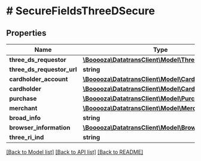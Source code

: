 # # SecureFieldsThreeDSecure

## Properties

Name | Type | Description | Notes
------------ | ------------- | ------------- | -------------
**three_ds_requestor** | [**\Booooza\DatatransClient\Model\ThreeDSRequestor**](ThreeDSRequestor.md) |  | [optional]
**three_ds_requestor_url** | **string** |  | [optional]
**cardholder_account** | [**\Booooza\DatatransClient\Model\CardholderAccount**](CardholderAccount.md) |  | [optional]
**cardholder** | [**\Booooza\DatatransClient\Model\Cardholder**](Cardholder.md) |  | [optional]
**purchase** | [**\Booooza\DatatransClient\Model\Purchase**](Purchase.md) |  | [optional]
**merchant** | [**\Booooza\DatatransClient\Model\MerchantData**](MerchantData.md) |  | [optional]
**broad_info** | **string** |  | [optional]
**browser_information** | [**\Booooza\DatatransClient\Model\Browser**](Browser.md) |  | [optional]
**three_ri_ind** | **string** |  | [optional]

[[Back to Model list]](../../README.md#models) [[Back to API list]](../../README.md#endpoints) [[Back to README]](../../README.md)
